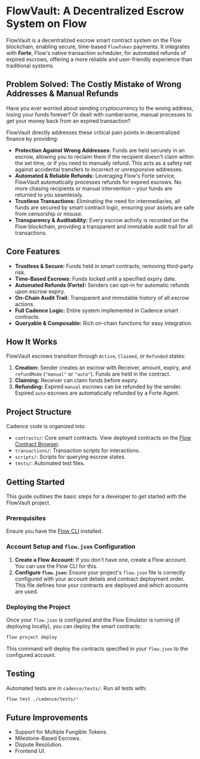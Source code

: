 # FlowVault: A Decentralized Escrow System on Flow

FlowVault is a decentralized escrow smart contract system on the Flow blockchain, enabling secure, time-based `FlowToken` payments. It integrates with **Forte**, Flow's native transaction scheduler, for automated refunds of expired escrows, offering a more reliable and user-friendly experience than traditional systems.

## Problem Solved: The Costly Mistake of Wrong Addresses & Manual Refunds

Have you ever worried about sending cryptocurrency to the wrong address, losing your funds forever? Or dealt with cumbersome, manual processes to get your money back from an expired transaction?

FlowVault directly addresses these critical pain points in decentralized finance by providing:

- **Protection Against Wrong Addresses:** Funds are held securely in an escrow, allowing you to reclaim them if the recipient doesn't claim within the set time, or if you need to manually refund. This acts as a safety net against accidental transfers to incorrect or unresponsive addresses.
- **Automated & Reliable Refunds:** Leveraging Flow's Forte service, FlowVault automatically processes refunds for expired escrows. No more chasing recipients or manual intervention – your funds are returned to you seamlessly.
- **Trustless Transactions:** Eliminating the need for intermediaries, all funds are secured by smart contract logic, ensuring your assets are safe from censorship or misuse.
- **Transparency & Auditability:** Every escrow activity is recorded on the Flow blockchain, providing a transparent and immutable audit trail for all transactions.

## Core Features

- **Trustless & Secure:** Funds held in smart contracts, removing third-party risk.
- **Time-Based Escrows:** Funds locked until a specified expiry date.
- **Automated Refunds (Forte):** Senders can opt-in for automatic refunds upon escrow expiry.
- **On-Chain Audit Trail:** Transparent and immutable history of all escrow actions.
- **Full Cadence Logic:** Entire system implemented in Cadence smart contracts.
- **Queryable & Composable:** Rich on-chain functions for easy integration.

## How It Works

FlowVault escrows transition through `Active`, `Claimed`, or `Refunded` states:

1.  **Creation:** Sender creates an escrow with Receiver, amount, expiry, and `refundMode` (`"manual"` or `"auto"`). Funds are held in the contract.
2.  **Claiming:** Receiver can claim funds before expiry.
3.  **Refunding:** Expired `manual` escrows can be refunded by the sender. Expired `auto` escrows are automatically refunded by a Forte Agent.

## Project Structure

Cadence code is organized into:

- `contracts/`: Core smart contracts. View deployed contracts on the [Flow Contract Browser](https://contractbrowser.com/account/0x8930cf9fab05a37b/contracts).
- `transactions/`: Transaction scripts for interactions.
- `scripts/`: Scripts for querying escrow states.
- `tests/`: Automated test files.

## Getting Started

This guide outlines the basic steps for a developer to get started with the FlowVault project.

### Prerequisites

Ensure you have the [Flow CLI](https://developers.flow.com/tools/flow-cli/install) installed.

### Account Setup and `flow.json` Configuration

1.  **Create a Flow Account:** If you don't have one, create a Flow account. You can use the Flow CLI for this.
2.  **Configure `flow.json`:** Ensure your project's `flow.json` file is correctly configured with your account details and contract deployment order. This file defines how your contracts are deployed and which accounts are used.

### Deploying the Project

Once your `flow.json` is configured and the Flow Emulator is running (if deploying locally), you can deploy the smart contracts:

```sh
flow project deploy
```

This command will deploy the contracts specified in your `flow.json` to the configured account.

## Testing

Automated tests are in `cadence/tests/`. Run all tests with:

```sh
flow test ./cadence/tests/*
```

## Future Improvements

- Support for Multiple Fungible Tokens.
- Milestone-Based Escrows.
- Dispute Resolution.
- Frontend UI.
